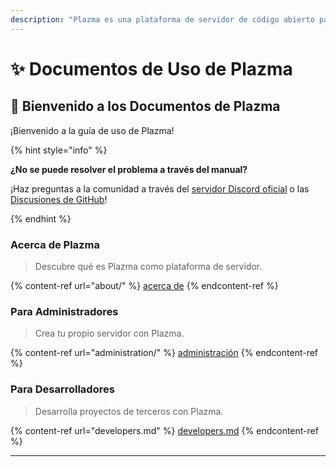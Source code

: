 ```yaml
---
description: "Plazma es una plataforma de servidor de código abierto para Minecraft: Java Edition que agrega optimización experimental basada en papel y personalización de varios mecanismos de juego."
---
```


# ✨ Documentos de Uso de Plazma

## 👋 Bienvenido a los Documentos de Plazma

¡Bienvenido a la guía de uso de Plazma!

{% hint style="info" %}

**¿No se puede resolver el problema a través del manual?**

¡Haz preguntas a la comunidad a través del [servidor Discord oficial](https://discord.gg/MmfC52K8A8) o las [Discusiones de GitHub](https://github.com/PlazmaMC/PlazmaBukkit/discussions)!

{% endhint %}

### Acerca de Plazma

> Descubre qué es Plazma como plataforma de servidor.

{% content-ref url="about/" %}
[acerca de](about/)
{% endcontent-ref %}

### Para Administradores

> Crea tu propio servidor con Plazma.

{% content-ref url="administration/" %}
[administración](administration/)
{% endcontent-ref %}

### Para Desarrolladores

> Desarrolla proyectos de terceros con Plazma.

{% content-ref url="developers.md" %}
[developers.md](developers.md)
{% endcontent-ref %}

***
